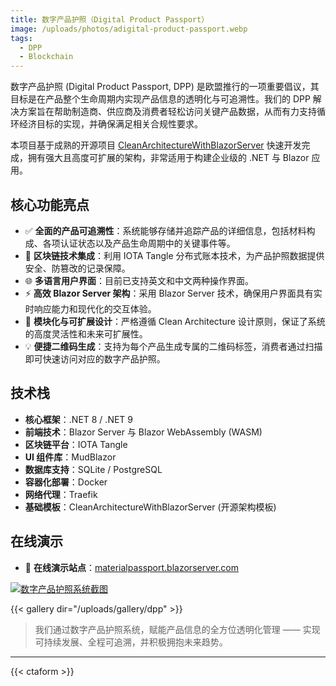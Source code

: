 ```yaml
---
title: 数字产品护照（Digital Product Passport）
image: /uploads/photos/adigital-product-passport.webp
tags:
  - DPP
  - Blockchain
---
```


数字产品护照 (Digital Product Passport, DPP) 是欧盟推行的一项重要倡议，其目标是在产品整个生命周期内实现产品信息的透明化与可追溯性。我们的 DPP 解决方案旨在帮助制造商、供应商及消费者轻松访问关键产品数据，从而有力支持循环经济目标的实现，并确保满足相关合规性要求。

本项目基于成熟的开源项目 [CleanArchitectureWithBlazorServer](https://github.com/neozhu/CleanArchitectureWithBlazorServer) 快速开发完成，拥有强大且高度可扩展的架构，非常适用于构建企业级的 .NET 与 Blazor 应用。

## 核心功能亮点

- ✅ **全面的产品可追溯性**：系统能够存储并追踪产品的详细信息，包括材料构成、各项认证状态以及产品生命周期中的关键事件等。
- 🔐 **区块链技术集成**：利用 IOTA Tangle 分布式账本技术，为产品护照数据提供安全、防篡改的记录保障。
- 🌐 **多语言用户界面**：目前已支持英文和中文两种操作界面。
- ⚡ **高效 Blazor Server 架构**：采用 Blazor Server 技术，确保用户界面具有实时响应能力和现代化的交互体验。
- 🧩 **模块化与可扩展设计**：严格遵循 Clean Architecture 设计原则，保证了系统的高度灵活性和未来可扩展性。
- 💡 **便捷二维码生成**：支持为每个产品生成专属的二维码标签，消费者通过扫描即可快速访问对应的数字产品护照。

## 技术栈

- **核心框架**：.NET 8 / .NET 9
- **前端技术**：Blazor Server 与 Blazor WebAssembly (WASM)
- **区块链平台**：IOTA Tangle
- **UI 组件库**：MudBlazor
- **数据库支持**：SQLite / PostgreSQL
- **容器化部署**：Docker
- **网络代理**：Traefik
- **基础模板**：CleanArchitectureWithBlazorServer (开源架构模板)

## 在线演示

- 🔗 **在线演示站点**：[materialpassport.blazorserver.com](https://materialpassport.blazorserver.com/)

[![数字产品护照系统截图](/uploads/photos/dpp/01.png)](/uploads/photos/dpp/01.png)

{{< gallery dir="/uploads/gallery/dpp" >}}

> 我们通过数字产品护照系统，赋能产品信息的全方位透明化管理 —— 实现可持续发展、全程可追溯，并积极拥抱未来趋势。

---

{{< ctaform >}}
